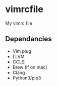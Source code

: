 # vimrcfile
My vimrc file 

## Dependancies
  - Vim plug 
  - LLVM 
  - CCLS
  - Brew (if on mac) 
  - Clang
  - Python3/pip3
 
